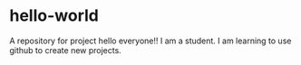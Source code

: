 # hello-world
A repository for project
hello everyone!!
I am a student.
I am learning to use github to create new projects.
